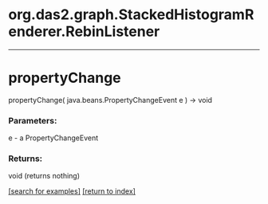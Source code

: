 # org.das2.graph.StackedHistogramRenderer.RebinListener



***
<a name="propertyChange"></a>
# propertyChange
propertyChange( java.beans.PropertyChangeEvent e ) &rarr; void



### Parameters:
e - a PropertyChangeEvent

### Returns:
void (returns nothing)


<a href="https://github.com/autoplot/dev/search?q=propertyChange&unscoped_q=propertyChange">[search for examples]</a>
<a href="https://github.com/autoplot/documentation/blob/master/javadoc/index-all.md">[return to index]</a>

